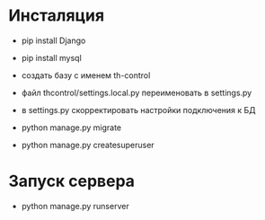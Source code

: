 # Инсталяция
- pip install Django
- pip install mysql

- создать базу с именем th-control
- файл thcontrol/settings.local.py переименовать в settings.py
- в settings.py скорректировать настройки подключения к БД

- python manage.py migrate
- python manage.py createsuperuser

# Запуск сервера
- python manage.py runserver